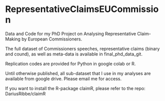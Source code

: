# RepresentativeClaimsEUCommission
Data and Code for my PhD Project on Analysing Representative Claim-Making by European Commissioners.

The full dataset of Commissioners speeches, representative claims (binary and cound), as well as meta-data is available in final_phd_data_git.

Replication codes are provided for Python in google colab or R.

Until otherwise published, all sub-dataset that I use in my analyses are available from google drive. Please email me for access.

If you want to install the R-package claimR, please refer to the repo: DariusRibbe/claimR
